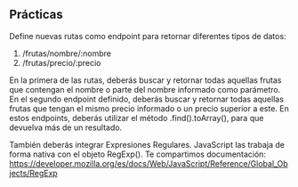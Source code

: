 ## Prácticas

Define nuevas rutas como endpoint para retornar diferentes tipos de datos:
1. /frutas/nombre/:nombre
2. /frutas/precio/:precio

En la primera de las rutas, deberás buscar y retornar todas aquellas frutas
que contengan el nombre o parte del nombre informado como parámetro.
En el segundo endpoint definido, deberás buscar y retornar todas aquellas
frutas que tengan el mismo precio informado o un precio superior a este.
En estos endpoints, deberás utilizar el método .find().toArray(), para que
devuelva más de un resultado.

También deberás integrar Expresiones Regulares. JavaScript las trabaja de
forma nativa con el objeto RegExp(). Te compartimos documentación: https://developer.mozilla.org/es/docs/Web/JavaScript/Reference/Global_Objects/RegExp